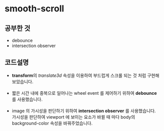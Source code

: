# smooth-scroll

## 공부한 것

- debounce
- intersection observer

## 코드설명

- **transform**의 _translate3d_ 속성을 이용하여 부드럽게 스크롤 되는 것 처럼 구현해 보았습니다.<br><br>
- 짧은 시간 내에 중복으로 일어나는 wheel event 를 제어하기 위하여 **debounce** 를 사용했습니다.<br><br>
- image 의 가시성을 판단하기 위하여 **intersection observer** 를 사용했습니다. 가시성을 판단하여 viewport 에 보이는 요소가 바뀔 때 마다 body의 background-color 속성을 바꿔주었습니다.
